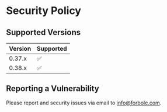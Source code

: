 # Security Policy

## Supported Versions

| Version  | Supported          |
| -------- | ------------------ |
| 0.37.x   | :white_check_mark: |
| 0.38.x   | :white_check_mark: |

## Reporting a Vulnerability

Please report and security issues via email to <info@forbole.com>.
